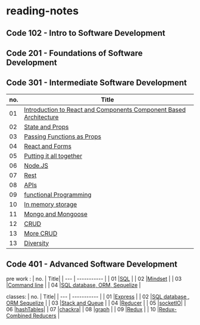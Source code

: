# reading-notes

## Code 102 - Intro to Software Development

## Code 201 - Foundations of Software Development

## Code 301 - Intermediate Software Development

| no. | Title|
| --- | ----------- |
|  01 | [Introduction to React and Components Component Based Architecture](https://github.com/WllaTalafha/reading-notes/blob/main/301/itroAboutReactAndComponent.md) |
|  02 | [State and Props](https://github.com/WllaTalafha/reading-notes/blob/main/301/stateAndProps.md) |
|  03 | [Passing Functions as Props](https://github.com/WllaTalafha/reading-notes/blob/main/301/passingFunctionsAsProp.md) |
|  04 | [React and Forms](https://github.com/WllaTalafha/reading-notes/blob/main/301/stateAndProps.md)          |
|  05 | [Putting it all together](https://github.com/WllaTalafha/reading-notes/blob/main/301/puttingItAllTogether.md)  |
|  06 | [Node.JS](https://github.com/WllaTalafha/reading-notes/blob/main/301/nodeJS.md)          |
|  07 | [Rest](https://github.com/WllaTalafha/reading-notes/blob/main/301/rest.md)          |
|  08 | [APIs](https://github.com/WllaTalafha/reading-notes/blob/main/301/APIs.md)          |
|  09 | [functional Programming](https://github.com/WllaTalafha/reading-notes/blob/main/301/functionalProgramming.md)          |
| 10 | [In memory storage](https://github.com/WllaTalafha/reading-notes/blob/main/301/inMemoryStorage.md)          |
| 11 | [Mongo and Mongoose](https://github.com/WllaTalafha/reading-notes/blob/main/301/mongoAndMongoose.md)          |
| 12 | [CRUD](https://github.com/WllaTalafha/reading-notes/blob/main/301/CRUD.md)          |
| 13 | [More CRUD](https://github.com/WllaTalafha/reading-notes/blob/main/301/MoreCRUD.md)          |
| 13 | [Diversity](https://github.com/WllaTalafha/reading-notes/blob/main/301/Diversity.md)          |

## Code 401 - Advanced Software Development
 pre work : 
| no. | Title|
| --- | ----------- |
|  01 |[SQL](./401/sql.md) |
|  02 |[Mindset](https://github.com/WllaTalafha/reading-notes/blob/main/401/mindset.md) |
|  03 |[Command line](https://github.com/WllaTalafha/reading-notes/blob/main/401/commandLine.md) |
|  04 |[SQL database, ORM, Sequelize](https://github.com/WllaTalafha/reading-notes/blob/main/401/SQLdatabaseORMSequelize.md) |






classes:
| no. | Title|
| --- | ----------- |
|  01 |[Express](https://github.com/WllaTalafha/reading-notes/blob/main/401/Express.md) |
|  02 |[SQL database , ORM Sequelize](https://github.com/WllaTalafha/reading-notes/blob/main/401/SQLdatabaseORMSequelize.md) |
|  03 |[Stack and Queue](https://github.com/WllaTalafha/reading-notes/blob/main/401/Stack%26Queue.md) |
|  04 |[Reducer](https://github.com/WllaTalafha/reading-notes/blob/main/401/Reducer.md) |
|  05 |[socketIO](https://github.com/WllaTalafha/reading-notes/blob/main/401/socketIO.md)|
|  06 |[hashTables](https://github.com/WllaTalafha/reading-notes/blob/main/401/hashTables.md)|
|  07 |[chackra](https://github.com/WllaTalafha/reading-notes/blob/main/401/chackra.md)|
|  08 |[graph](https://github.com/WllaTalafha/reading-notes/blob/main/401/graph.md) |
|  09 |[Redux](https://github.com/WllaTalafha/reading-notes/blob/main/401/Redux.md) |
|  10 |[Redux-Combined Reducers](https://github.com/WllaTalafha/reading-notes/blob/main/401/Redux-Combined%20Reducers.md) |

